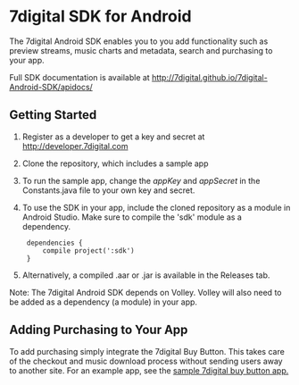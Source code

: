 # 7digital SDK for Android #

The 7digital Android SDK enables you to you add functionality such as preview streams, music charts and metadata, search and purchasing to your app.

Full SDK documentation is available at http://7digital.github.io/7digital-Android-SDK/apidocs/

## Getting Started ##

1. Register as a developer to get a key and secret at http://developer.7digital.com

2. Clone the repository, which includes a sample app

3. To run the sample app, change the _appKey_ and _appSecret_ in the Constants.java file to your own key and secret.

4. To use the SDK in your app, include the cloned repository as a module in Android Studio. Make sure to compile the 'sdk' module as a dependency.

		dependencies {
			compile project(':sdk')
		}

5. Alternatively, a compiled .aar or .jar is available in the Releases tab.


Note: The 7digital Android SDK depends on Volley. Volley will also need to be added as a dependency (a module) in your app.

## Adding Purchasing to Your App ##

To add purchasing simply integrate the 7digital Buy Button. This takes care of the checkout and music download process without sending users away to another site. For an example app, see the [sample 7digital buy button app.](https://github.com/7digital/7digital-android-buy-button-demo) 









